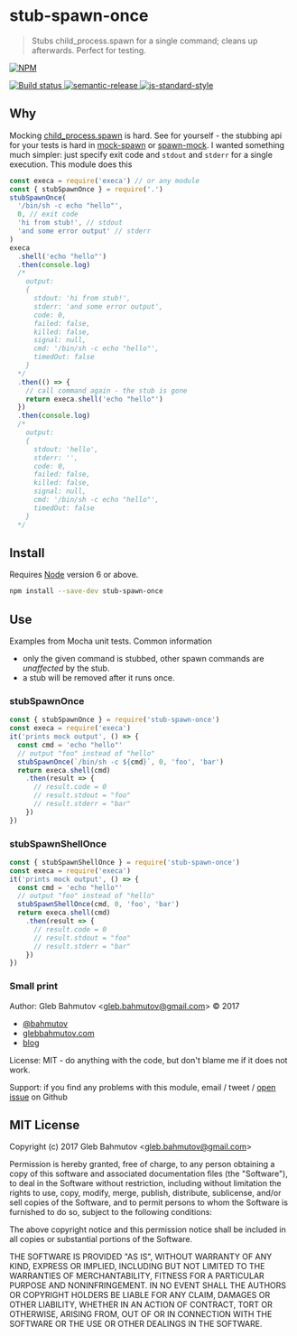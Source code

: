 # stub-spawn-once

> Stubs child_process.spawn for a single command; cleans up afterwards. Perfect for testing.

[![NPM][npm-icon] ][npm-url]

[![Build status][ci-image] ][ci-url]
[![semantic-release][semantic-image] ][semantic-url]
[![js-standard-style][standard-image]][standard-url]

## Why

Mocking [child_process.spawn][spawn] is hard. See for yourself - the stubbing
api for your tests is hard in [mock-spawn](https://github.com/gotwarlost/mock-spawn#common-cases)
or [spawn-mock](https://github.com/TylorS/spawn-mock#api). I wanted something
much simpler: just specify exit code and `stdout` and `stderr` for a single
execution. This module does this

```js
const execa = require('execa') // or any module
const { stubSpawnOnce } = require('.')
stubSpawnOnce(
  '/bin/sh -c echo "hello"',
  0, // exit code
  'hi from stub!', // stdout
  'and some error output' // stderr
)
execa
  .shell('echo "hello"')
  .then(console.log)
  /*
    output:
    {
      stdout: 'hi from stub!',
      stderr: 'and some error output',
      code: 0,
      failed: false,
      killed: false,
      signal: null,
      cmd: '/bin/sh -c echo "hello"',
      timedOut: false
    }
  */
  .then(() => {
    // call command again - the stub is gone
    return execa.shell('echo "hello"')
  })
  .then(console.log)
  /*
    output:
    {
      stdout: 'hello',
      stderr: '',
      code: 0,
      failed: false,
      killed: false,
      signal: null,
      cmd: '/bin/sh -c echo "hello"',
      timedOut: false
    }
  */
```

[spawn]: http://devdocs.io/node/child_process#child_process_child_process_spawn_command_args_options

## Install

Requires [Node](https://nodejs.org/en/) version 6 or above.

```sh
npm install --save-dev stub-spawn-once
```

## Use

Examples from Mocha unit tests. Common information

* only the given command is stubbed,
  other spawn commands are *unaffected* by the stub.
* a stub will be removed after it runs once.

### stubSpawnOnce

```js
const { stubSpawnOnce } = require('stub-spawn-once')
const execa = require('execa')
it('prints mock output', () => {
  const cmd = 'echo "hello"'
  // output "foo" instead of "hello"
  stubSpawnOnce(`/bin/sh -c ${cmd}`, 0, 'foo', 'bar')
  return execa.shell(cmd)
    .then(result => {
      // result.code = 0
      // result.stdout = "foo"
      // result.stderr = "bar"
    })
})
```

### stubSpawnShellOnce

```js
const { stubSpawnShellOnce } = require('stub-spawn-once')
const execa = require('execa')
it('prints mock output', () => {
  const cmd = 'echo "hello"'
  // output "foo" instead of "hello"
  stubSpawnShellOnce(cmd, 0, 'foo', 'bar')
  return execa.shell(cmd)
    .then(result => {
      // result.code = 0
      // result.stdout = "foo"
      // result.stderr = "bar"
    })
})
```

### Small print

Author: Gleb Bahmutov &lt;gleb.bahmutov@gmail.com&gt; &copy; 2017

* [@bahmutov](https://twitter.com/bahmutov)
* [glebbahmutov.com](https://glebbahmutov.com)
* [blog](https://glebbahmutov.com/blog)

License: MIT - do anything with the code, but don't blame me if it does not work.

Support: if you find any problems with this module, email / tweet /
[open issue](https://github.com/bahmutov/stub-spawn-once/issues) on Github

## MIT License

Copyright (c) 2017 Gleb Bahmutov &lt;gleb.bahmutov@gmail.com&gt;

Permission is hereby granted, free of charge, to any person
obtaining a copy of this software and associated documentation
files (the "Software"), to deal in the Software without
restriction, including without limitation the rights to use,
copy, modify, merge, publish, distribute, sublicense, and/or sell
copies of the Software, and to permit persons to whom the
Software is furnished to do so, subject to the following
conditions:

The above copyright notice and this permission notice shall be
included in all copies or substantial portions of the Software.

THE SOFTWARE IS PROVIDED "AS IS", WITHOUT WARRANTY OF ANY KIND,
EXPRESS OR IMPLIED, INCLUDING BUT NOT LIMITED TO THE WARRANTIES
OF MERCHANTABILITY, FITNESS FOR A PARTICULAR PURPOSE AND
NONINFRINGEMENT. IN NO EVENT SHALL THE AUTHORS OR COPYRIGHT
HOLDERS BE LIABLE FOR ANY CLAIM, DAMAGES OR OTHER LIABILITY,
WHETHER IN AN ACTION OF CONTRACT, TORT OR OTHERWISE, ARISING
FROM, OUT OF OR IN CONNECTION WITH THE SOFTWARE OR THE USE OR
OTHER DEALINGS IN THE SOFTWARE.

[npm-icon]: https://nodei.co/npm/stub-spawn-once.svg?downloads=true
[npm-url]: https://npmjs.org/package/stub-spawn-once
[ci-image]: https://travis-ci.org/bahmutov/stub-spawn-once.svg?branch=master
[ci-url]: https://travis-ci.org/bahmutov/stub-spawn-once
[semantic-image]: https://img.shields.io/badge/%20%20%F0%9F%93%A6%F0%9F%9A%80-semantic--release-e10079.svg
[semantic-url]: https://github.com/semantic-release/semantic-release
[standard-image]: https://img.shields.io/badge/code%20style-standard-brightgreen.svg
[standard-url]: http://standardjs.com/
